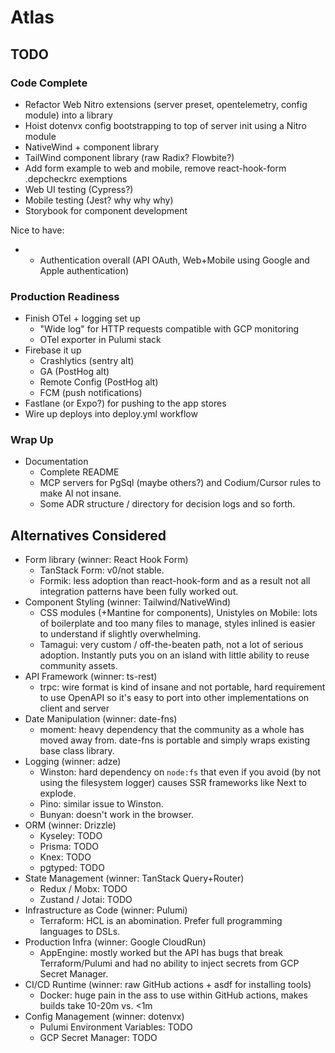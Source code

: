 # Atlas

## TODO

### Code Complete

* Refactor Web Nitro extensions (server preset, opentelemetry, config module) into a library
* Hoist dotenvx config bootstrapping to top of server init using a Nitro module
* NativeWind + component library
* TailWind component library (raw Radix? Flowbite?)
* Add form example to web and mobile, remove react-hook-form .depcheckrc exemptions
* Web UI testing (Cypress?)
* Mobile testing (Jest? why why why)
* Storybook for component development

Nice to have:

* * Authentication overall (API OAuth, Web+Mobile using Google and Apple authentication)

### Production Readiness

* Finish OTel + logging set up
  * "Wide log" for HTTP requests compatible with GCP monitoring
  * OTel exporter in Pulumi stack
* Firebase it up
  * Crashlytics (sentry alt)
  * GA (PostHog alt)
  * Remote Config (PostHog alt)
  * FCM (push notifications)
* Fastlane (or Expo?) for pushing to the app stores
* Wire up deploys into deploy.yml workflow

### Wrap Up

* Documentation
  * Complete README
  * MCP servers for PgSql (maybe others?) and Codium/Cursor rules to make AI not insane.
  * Some ADR structure / directory for decision logs and so forth.

## Alternatives Considered

* Form library (winner: React Hook Form)
  * TanStack Form: v0/not stable.
  * Formik: less adoption than react-hook-form and as a result not all integration patterns have been fully worked out.
* Component Styling (winner: Tailwind/NativeWind)
  * CSS modules (+Mantine for components), Unistyles on Mobile: lots of boilerplate and too many files to manage, styles inlined is easier to understand if slightly overwhelming.
  * Tamagui: very custom / off-the-beaten path, not a lot of serious adoption. Instantly puts you on an island with little ability to reuse community assets.
* API Framework (winner: ts-rest)
  * trpc: wire format is kind of insane and not portable, hard requirement to use OpenAPI so it's easy to port into other implementations on client and server
* Date Manipulation (winner: date-fns)
  * moment: heavy dependency that the community as a whole has moved away from. date-fns is portable and simply wraps existing base class library.
* Logging (winner: adze)
  * Winston: hard dependency on `node:fs` that even if you avoid (by not using the filesystem logger) causes SSR frameworks like Next to explode.
  * Pino: similar issue to Winston.
  * Bunyan: doesn't work in the browser.
* ORM (winner: Drizzle)
  * Kyseley: TODO
  * Prisma: TODO
  * Knex: TODO
  * pgtyped: TODO
* State Management (winner: TanStack Query+Router)
  * Redux / Mobx: TODO
  * Zustand / Jotai: TODO
* Infrastructure as Code (winner: Pulumi)
  * Terraform: HCL is an abomination. Prefer full programming languages to DSLs.
* Production Infra (winner: Google CloudRun)
  * AppEngine: mostly worked but the API has bugs that break Terraform/Pulumi and had no ability to inject secrets from GCP Secret Manager.
* CI/CD Runtime (winner: raw GitHub actions + asdf for installing tools)
  * Docker: huge pain in the ass to use within GitHub actions, makes builds take 10-20m vs. <1m
* Config Management (winner: dotenvx)
  * Pulumi Environment Variables: TODO
  * GCP Secret Manager: TODO
  
